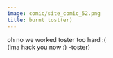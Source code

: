 ```yaml
---
image: comic/site_comic_52.png
title: burnt tost(er)
---
```

oh no we worked toster too hard :(  
(ima hack you now :) -toster)
